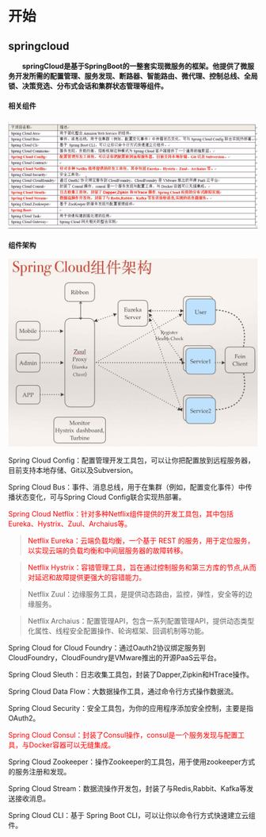 # 开始

## springcloud

&emsp;&emsp;**springCloud是基于SpringBoot的一整套实现微服务的框架。他提供了微服务开发所需的配置管理、服务发现、断路器、智能路由、微代理、控制总线、全局锁、决策竞选、分布式会话和集群状态管理等组件。**

#### 相关组件

![](/assets/相关组件.png)

#### 组件架构

![](/assets/组件架构.png)

Spring Cloud Config：配置管理开发工具包，可以让你把配置放到远程服务器，目前支持本地存储、Git以及Subversion。  


Spring Cloud Bus：事件、消息总线，用于在集群（例如，配置变化事件）中传播状态变化，可与Spring Cloud Config联合实现热部署。  


<font color=red>Spring Cloud Netflix：针对多种Netflix组件提供的开发工具包，其中包括Eureka、Hystrix、Zuul、Archaius等。</font>  


> <font color=red> Netflix Eureka：云端负载均衡，一个基于 REST 的服务，用于定位服务，以实现云端的负载均衡和中间层服务器的故障转移。</font>  



> <font color=red> Netflix Hystrix：容错管理工具，旨在通过控制服务和第三方库的节点,从而对延迟和故障提供更强大的容错能力。</font>  


> Netflix Zuul：边缘服务工具，是提供动态路由，监控，弹性，安全等的边缘服务。  


> Netflix Archaius：配置管理API，包含一系列配置管理API，提供动态类型化属性、线程安全配置操作、轮询框架、回调机制等功能。  


Spring Cloud for Cloud Foundry：通过Oauth2协议绑定服务到CloudFoundry，CloudFoundry是VMware推出的开源PaaS云平台。  


Spring Cloud Sleuth：日志收集工具包，封装了Dapper,Zipkin和HTrace操作。  


Spring Cloud Data Flow：大数据操作工具，通过命令行方式操作数据流。  


Spring Cloud Security：安全工具包，为你的应用程序添加安全控制，主要是指OAuth2。  


<font color=red> Spring Cloud Consul：封装了Consul操作，consul是一个服务发现与配置工具，与Docker容器可以无缝集成。  
</font>  


Spring Cloud Zookeeper：操作Zookeeper的工具包，用于使用zookeeper方式的服务注册和发现。  


Spring Cloud Stream：数据流操作开发包，封装了与Redis,Rabbit、Kafka等发送接收消息。  


Spring Cloud CLI：基于 Spring Boot CLI，可以让你以命令行方式快速建立云组件。


